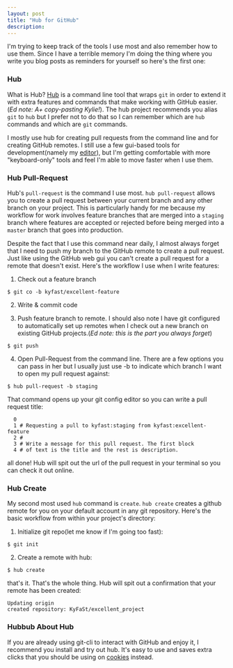 ```yaml
---
layout: post
title: "Hub for GitHub"
description:
---
```

I'm trying to keep track of the tools I use most and also remember how to use them. Since I have a terrible memory I'm doing the thing where you write you blog posts as reminders for yourself so here's the first one:

### Hub

What is Hub? [Hub](https://github.com/github/hub) is a command line tool that wraps `git` in order to extend it with extra features and commands that make working with GitHub easier. (*Ed note: A+ copy-pasting Kylie!*). The hub project recommends you alias `git` to `hub` but I prefer not to do that so I can remember which are `hub` commands and which are `git` commands.

I mostly use hub for creating pull requests from the command line and for creating GitHub remotes. I still use a few gui-based tools for development(namely my [editor](http://www.sublimetext.com/)), but I'm getting comfortable with more "keyboard-only" tools and feel I'm able to move faster when I use them.

### Hub Pull-Request

Hub's `pull-request` is the command I use most. `hub pull-request` allows you to create a pull request between your current branch and any other branch on your project. This is particularly handy for me because my workflow for work involves feature branches that are merged into a `staging` branch where features are accepted or rejected before being merged into a `master` branch that goes into production.

Despite the fact that I use this command near daily, I almost always forget that I need to push my branch to the GitHub remote to create a pull request. Just like using the GitHub web gui you can't create a pull request for a remote that doesn't exist. Here's the workflow I use when I write features:

1. Check out a feature branch

`$ git co -b kyfast/excellent-feature`

2. Write & commit code

3. Push feature branch to remote. I should also note I have git configured to automatically set up remotes when I check out a new branch on existing GitHub projects.(*Ed note: this is the part you always forget*)

`$ git push`

4. Open Pull-Request from the command line. There are a few options you can pass in her but I usually just use -b to indicate which branch I want to open my pull request against:

`$ hub pull-request -b staging`

That command opens up your git config editor so you can write a pull request title:

```
  0 
  1 # Requesting a pull to kyfast:staging from kyfast:excellent-feature
  2 #
  3 # Write a message for this pull request. The first block
  4 # of text is the title and the rest is description.
```
all done! Hub will spit out the url of the pull request in your terminal so you can check it out online.


### Hub Create

My second most used `hub` command is `create`. `hub create` creates a github remote for you on your default account in any git repository. Here's the basic workflow from within your project's directory:

1. Initialize git repo(let me know if I'm going too fast):

`$ git init`

2. Create a remote with hub:

`$ hub create`

that's it. That's the whole thing. Hub will spit out a confirmation that your remote has been created:

```
Updating origin
created repository: KyFaSt/excellent_project
```

### Hubbub About Hub

If you are already using git-cli to interact with GitHub and enjoy it, I recommend you install and try out hub. It's easy to use and saves extra clicks that you should be using on [cookies](http://orteil.dashnet.org/cookieclicker/) instead.
